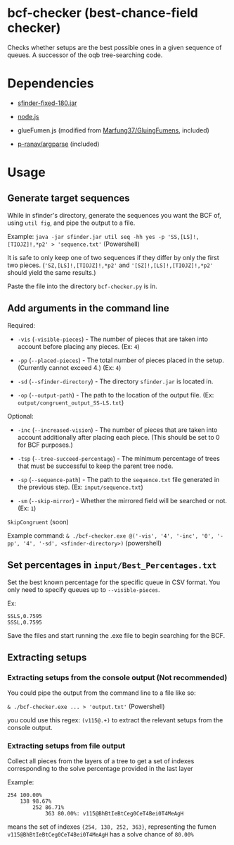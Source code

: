 # bcf-checker (best-chance-field checker)
Checks whether setups are the best possible ones in a given sequence of queues. A successor of the oqb tree-searching code.

# Dependencies
* [sfinder-fixed-180.jar](https://github.com/Theoluky/sfinder_fixed_180)

* [node.js](https://nodejs.org/en/)
* glueFumen.js (modified from [Marfung37/GluingFumens](https://github.com/Marfung37/GluingFumens), included)

* [p-ranav/argparse](https://github.com/p-ranav/argparse) (included)

# Usage
## Generate target sequences

While in sfinder's directory, generate the sequences you want the BCF of, using ``util fig``, and pipe the output to a file. 

Example: ```java -jar sfinder.jar util seq -hh yes -p 'SS,[LS]!,[TIOJZ]!,*p2' > 'sequence.txt'``` (Powershell)

It is safe to only keep one of two sequences if they differ by only the first two pieces. (``'SZ,[LS]!,[TIOJZ]!,*p2'`` and ``'[SZ]!,[LS]!,[TIOJZ]!,*p2'`` should yield the same results.)

Paste the file into the directory ``bcf-checker.py`` is in.

## Add arguments in the command line

Required:

* ``-vis`` (``-visible-pieces``) - The number of pieces that are taken into account before placing any pieces. (Ex: ``4``)

* ``-pp`` (``--placed-pieces``) - The total number of pieces placed in the setup. (Currently cannot exceed 4.) (Ex: ``4``)

* ``-sd`` (``--sfinder-directory``) - The directory ``sfinder.jar`` is located in.

* ``-op`` (``--output-path``) - The path to the location of the output file. (Ex: ``output/congruent_output_SS-LS.txt``)

Optional:

* ``-inc`` (``--increased-vision``) - The number of pieces that are taken into account additionally after placing each piece. (This should be set to 0 for BCF purposes.)

* ``-tsp`` (``--tree-succeed-percentage``) - The minimum percentage of trees that must be successful to keep the parent tree node.

* ``-sp`` (``--sequence-path``) - The path to the ``sequence.txt`` file generated in the previous step. (Ex: ``input/sequence.txt``)

* ``-sm`` (``--skip-mirror``) - Whether the mirrored field will be searched or not. (Ex: ``1``)

``SkipCongruent`` (soon)

Example command: ``& ./bcf-checker.exe @('-vis', '4', '-inc', '0', '-pp', '4', '-sd', <sfinder-directory>)`` (powershell)

## Set percentages in ``input/Best_Percentages.txt``

Set the best known percentage for the specific queue in CSV format. You only need to specify queues up to ``--visible-pieces``.

Ex:
```
SSLS,0.7595
SSSL,0.7595
```

Save the files and start running the .exe file to begin searching for the BCF.

## Extracting setups

### Extracting setups from the console output (Not recommended)

You could pipe the output from the command line to a file like so:

```& ./bcf-checker.exe ... > 'output.txt'``` (Powershell)

you could use this regex: ``(v115@.+)`` to extract the relevant setups from the console output.

### Extracting setups from file output
Collect all pieces from the layers of a tree to get a set of indexes corresponding to the solve percentage provided in the last layer

Example:
```
254	100.00%
	138	98.67%
		252	86.71%
			363	80.00%: v115@BhBtIeBtCeg0CeT4Bei0T4MeAgH
```
means the set of indexes ``{254, 138, 252, 363}``, representing the fumen ``v115@BhBtIeBtCeg0CeT4Bei0T4MeAgH`` has a solve chance of ``80.00%``
